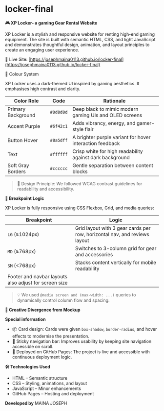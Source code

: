# locker-final
**🎮 XP Locker- a gaming Gear Rental Website**

XP Locker is a stylish and responsive website for renting high-end gaming equipment. The site is built with semantic HTML, CSS, and light JavaScript and demonstrates thoughtful design, animation, and layout principles to create an engaging user experience.

🔗 Live Site: [https://josephmaina0113.github.io/locker-final](https://josephmaina0113.github.io/locker-final)


🎨 Colour System

XP Locker uses a dark-themed UI inspired by gaming aesthetics. It emphasises high contrast and clarity.

| Color Role        | Code        | Rationale                                                   |
|-------------------|-------------|-------------------------------------------------------------|
| Primary Background| `#0d0d0d`   | Deep black to mimic modern gaming UIs and OLED screens      |
| Accent Purple     | `#6f42c1`   | Adds vibrancy, energy, and gamer-style flair                |
| Button Hover      | `#8a5dff`   | A brighter purple variant for hover interaction feedback    |
| Text              | `#ffffff`   | Crisp white for high readability against dark background    |
| Soft Gray Borders | `#cccccc`   | Gentle separation between content blocks                    |

> 🎯 Design Principle: We followed WCAG contrast guidelines for readability and accessibility.

**📱 Breakpoint Logic**

XP Locker is fully responsive using CSS Flexbox, Grid, and media queries:

| Breakpoint      | Logic                                                                       |
|-----------------|-----------------------------------------------------------------------------|
| `LG` (≥1024px)  | Grid layout with 3 gear cards per row, horizontal nav, and reviews layout   |
| `MD` (≥768px)   | Switches to 3-column grid for gear and accessories                          |
| `SM` (<768px)   | Stacks content vertically for mobile readability                            |
| Footer and navbar layouts also adjust for screen size                                         |

> 💡 We used `@media screen and (max-width: ...)` queries to dynamically control column flow and spacing.

**🎨 Creative Divergence from Mockup**

**Special information**
- 📦 Card design: Cards were given `box-shadow`, `border-radius`, and hover effects to modernise the presentation.
- 🧭 Sticky navigation bar: Improves usability by keeping site navigation accessible on scroll.
- 🚀 Deployed on GitHub Pages: The project is live and accessible with continuous deployment logic.

**🛠️ Technologies Used**

- HTML – Semantic structure
- CSS – Styling, animations, and layout
- JavaScript – Minor enhancements
- GitHub Pages – Hosting and deployment

**Developed by**
MAINA JOSEPH

